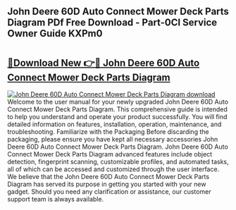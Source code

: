 ## John Deere 60D Auto Connect Mower Deck Parts Diagram PDf Free Download - Part-0CI Service Owner Guide KXPm0

# <h2><a href="http://dfq3in2.blite.top/?on=John+Deere+60D+Auto+Connect+Mower+Deck+Parts+Diagram">🔗Download New 👉🔴 John Deere 60D Auto Connect Mower Deck Parts Diagram</a></h2>

[![John Deere 60D Auto Connect Mower Deck Parts Diagram download](https://i.imgur.com/lujVjoI.png)](http://dfq3in2.blite.top/?on=John+Deere+60D+Auto+Connect+Mower+Deck+Parts+Diagram)
Welcome to the user manual for your newly upgraded John Deere 60D Auto Connect Mower Deck Parts Diagram. This comprehensive guide is intended to help you understand and operate your product successfully. You will find detailed information on features, installation, operation, maintenance, and troubleshooting. Familiarize with the Packaging Before discarding the packaging, please ensure you have kept all necessary accessories John Deere 60D Auto Connect Mower Deck Parts Diagram. John Deere 60D Auto Connect Mower Deck Parts Diagram advanced features include object detection, fingerprint scanning, customizable profiles, and automated tasks, all of which can be accessed and customized through the user interface. We believe that the John Deere 60D Auto Connect Mower Deck Parts Diagram has served its purpose in getting you started with your new gadget. Should you need any clarification or assistance, our customer support team is always available.
